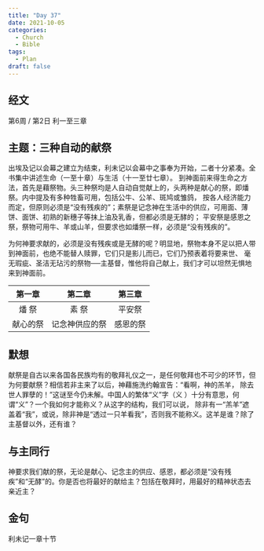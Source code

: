 ```yaml
---
title: "Day 37"
date: 2021-10-05
categories:
  - Church
  - Bible
tags:
  - Plan
draft: false
---
```


## 经文
第6周 / 第2日 利一至三章

## 主题：三种自动的献祭
出埃及记以会幕之建立为结束，利未记以会幕中之事奉为开始，二者十分紧凑。全书集中讲述生命（一至十章）与生活（十一至廿七章）。
到神面前来得生命之方法，首先是藉祭物。头三种祭均是人自动自觉献上的，头两种是献心的祭，即燔祭。内中提及有多种牲畜可用，包括公牛、公羊、斑鸠或雏鸽，
按各人经济能力而定，但原则必须是“没有残疾的”；素祭是记念神在生活中的供应，可用面、薄饼、面饼、初熟的新穗子等抹上油及乳香，但都必须是无酵的；
平安祭是感恩之祭，祭物可用牛、羊或山羊，但要求也如燔祭一样，必须是“没有残疾的”。

为何神要求献的，必须是没有残疾或是无酵的呢？明显地，祭物本身不足以把人带到神面前，也绝不能替人赎罪，它们只是影儿而已，它们乃预表着将要来世、
毫无瑕疵、圣洁无玷污的祭物──主基督，惟他将自己献上，我们才可以坦然无惧地来到神面前。

| 第一章  | 第二章     | 第三章  |
| :----: | :-------: | :----: |
| 燔 祭  | 素 祭     | 平安祭  |
| 献心的祭 | 记念神供应的祭 | 感恩的祭 |

## 默想
献祭是自古以来各国各民族均有的敬拜礼仪之一，是任何敬拜也不可少的环节，但为何要献祭？相信若非主来了以后，神藉施洗约翰宣告：“看啊，神的羔羊，
除去世人罪孽的！”这谜至今仍未解。中国人的繁体“义”字（义 ）十分有意思，何谓“义”？一个我如何才能称义？从这字的结构，我们可以说，
除非有一“羔羊”遮盖着“我”，或说，除非神是“透过一只羊看我”，否则我不能称义。这羊是谁？除了主基督以外，还有谁？

## 与主同行
神要求我们献的祭，无论是献心、记念主的供应、感恩，都必须是“没有残疾”和“无酵”的。你是否也将最好的献给主？包括在敬拜时，用最好的精神状态去亲近主？

## 金句
利未记一章十节

[comment]: <> (## 附录)

